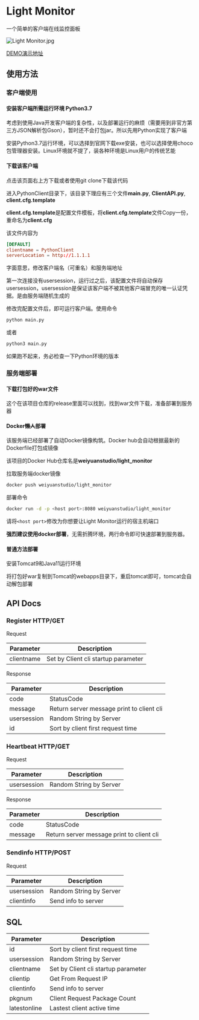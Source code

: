 # Light Monitor

一个简单的客户端在线监控面板

![Light Monitor.jpg](https://i.loli.net/2019/09/20/A7NUWKsDo8znj4m.jpg)

[DEMO演示地址](94.191.113.229:90)

## 使用方法

### 客户端使用

#### 安装客户端所需运行环境 Python3.7

考虑到使用Java开发客户端的复杂性，以及部署运行的麻烦（需要用到非官方第三方JSON解析包Gson），暂时还不会打包jar。所以先用Python实现了客户端

安装Python3.7运行环境，可以选择到官网下载exe安装，也可以选择使用choco包管理器安装。Linux环境就不提了，装各种环境是Linux用户的传统艺能

#### 下载该客户端

点击该页面右上方下载或者使用git clone下载该代码

进入PythonClient目录下，该目录下理应有三个文件**main.py**, **ClientAPI.py**, **client.cfg.template**

**client.cfg.template**是配置文件模板，将**client.cfg.template**文件Copy一份，重命名为**client.cfg**

该文件内容为

```conf
[DEFAULT]
clientname = PythonClient
serverLocation = http://1.1.1.1
```

字面意思，修改客户端名（可重名）和服务端地址

第一次连接没有usersession，运行过之后，该配置文件将自动保存usersession，usersession是保证该客户端不被其他客户端冒充的唯一认证凭据。是由服务端随机生成的

修改完配置文件后，即可运行客户端。使用命令

```bash
python main.py
```

或者

```bash
python3 main.py
```

如果跑不起来，务必检查一下Python环境的版本

### 服务端部署

#### 下载打包好的war文件

这个在该项目仓库的release里面可以找到，找到war文件下载，准备部署到服务器

#### Docker~~懒人~~部署

该服务端已经部署了自动Docker镜像构筑。Docker hub会自动根据最新的Dockerfile打包成镜像

该项目的Docker Hub仓库名是**weiyuanstudio/light_monitor**

拉取服务端docker镜像

```bash
docker push weiyuanstudio/light_monitor
```

部署命令

```bash
docker run -d -p <host port>:8080 weiyuanstudio/light_monitor
```

请将`<host port>`修改为你想要让Light Monitor运行的宿主机端口

**强烈建议使用docker部署**，无需折腾环境，两行命令即可快速部署到服务器。

#### 普通方法部署

安装Tomcat9和Java11运行环境

将打包好war复制到Tomcat的webapps目录下，重启tomcat即可，tomcat会自动解包部署

## API Docs

### Register HTTP/GET

Request

| Parameter  | Description                         |
|------------|-------------------------------------|
| clientname | Set by Client cli startup parameter |

Response

| Parameter   | Description                               |
|-------------|-------------------------------------------|
| code        | StatusCode                                |
| message     | Return server message print to client cli |
| usersession | Random String by Server                   |
| id          | Sort by client first request time         |

### Heartbeat HTTP/GET

Request

| Parameter   | Description             |
|-------------|-------------------------|
| usersession | Random String by Server |

Response

| Parameter | Description                               |
|-----------|-------------------------------------------|
| code      | StatusCode                                |
| message   | Return server message print to client cli |

### Sendinfo HTTP/POST

Request

| Parameter   | Description             |
|-------------|-------------------------|
| usersession | Random String by Server |
| clientinfo  | Send info to server     |

## SQL

| Parameter    | Description                         |
|--------------|-------------------------------------|
| id           | Sort by client first request time   |
| usersession  | Random String by Server             |
| clientname   | Set by Client cli startup parameter |
| clientip     | Get From Request IP                 |
| clientinfo   | Send info to server                 |
| pkgnum       | Client Request Package Count        |
| latestonline | Lastest client active time          |
